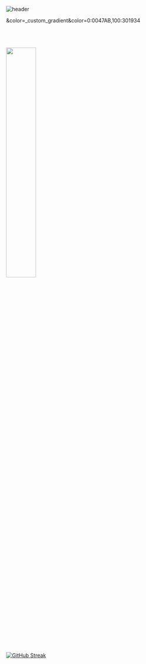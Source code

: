 ![header](https://capsule-render.vercel.app/api?height=300&text=Bri&nbsp;&nbsp;Chavez&fontColor=4682B4&fontSize=100&fontAlignY=30&animation=twinkling&color=0:0047AB,100:301934)


&color=_custom_gradient&color=0:0047AB,100:301934
</br>
</br>
</br>
</br>

<div id="header" align="left">
  <img src="https://blog.panoply.io/hs-fs/hubfs/Blog_images/5%20data%20tasks-%20gif1.gif?width=300&height=225&name=5%20data%20tasks-%20gif1.gif" width="40%"/>
</div>




</br>
</br>
</br>
</br>


[![GitHub Streak](https://streak-stats.demolab.com?user=brichavez&theme=deepBlue)](https://git.io/streak-stats)

